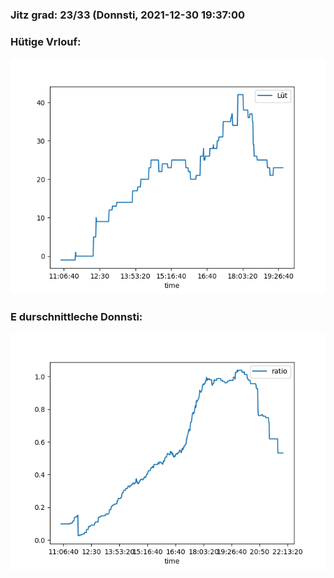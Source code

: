 ### Jitz grad: 23/33 (Donnsti, 2021-12-30 19:37:00

### Hütige Vrlouf:
![Graph](Today.png)

### E durschnittleche Donnsti:
![Graph](Donnsti.png)